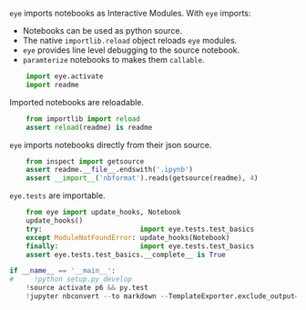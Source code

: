 
`eye` imports notebooks as Interactive Modules.  With `eye` imports:

* Notebooks can be used as python source.
* The native `importlib.reload` object reloads `eye` modules.
* `eye` provides line level debugging to the source notebook.
* `paramterize` notebooks to makes them `callable`.


```python
    import eye.activate
    import readme
```

Imported notebooks are reloadable.


```python
    from importlib import reload
    assert reload(readme) is readme
```

`eye` imports notebooks directly from their json source.


```python
    from inspect import getsource
    assert readme.__file__.endswith('.ipynb')
    assert __import__('nbformat').reads(getsource(readme), 4)
```

`eye.tests` are importable.


```python
    from eye import update_hooks, Notebook
    update_hooks()
    try:                        import eye.tests.test_basics
    except ModuleNotFoundError: update_hooks(Notebook)
    finally:                    import eye.tests.test_basics
    assert eye.tests.test_basics.__complete__ is True
```


```python
if __name__ == '__main__':
#     !python setup.py develop
    !source activate p6 && py.test
    !jupyter nbconvert --to markdown --TemplateExporter.exclude_output=True readme.ipynb
```
